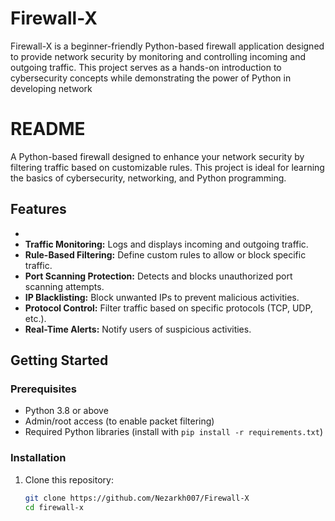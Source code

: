 # Firewall-X
Firewall-X is a beginner-friendly Python-based firewall application designed to provide network security by monitoring and controlling incoming and outgoing traffic. This project serves as a hands-on introduction to cybersecurity concepts while demonstrating the power of Python in developing network

# README

A Python-based firewall designed to enhance your network security by filtering traffic based on customizable rules. This project is ideal for learning the basics of cybersecurity, networking, and Python programming.  

## Features  
- 
- **Traffic Monitoring:** Logs and displays incoming and outgoing traffic.  
- **Rule-Based Filtering:** Define custom rules to allow or block specific traffic.  
- **Port Scanning Protection:** Detects and blocks unauthorized port scanning attempts.  
- **IP Blacklisting:** Block unwanted IPs to prevent malicious activities.  
- **Protocol Control:** Filter traffic based on specific protocols (TCP, UDP, etc.).  
- **Real-Time Alerts:** Notify users of suspicious activities.  

## Getting Started  

### Prerequisites  
- Python 3.8 or above  
- Admin/root access (to enable packet filtering)  
- Required Python libraries (install with `pip install -r requirements.txt`)  

### Installation  
1. Clone this repository:  
   ```bash  
   git clone https://github.com/Nezarkh007/Firewall-X
   cd firewall-x  
